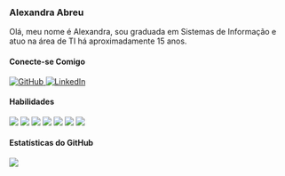 <h3>Alexandra Abreu</h3>
<p>Olá, meu nome é Alexandra, sou graduada em Sistemas de Informação e atuo na área de TI há aproximadamente 15 anos.</p>

<h4>Conecte-se Comigo</h4>
<a href="https://github.com/alebona">
  <img alt="GitHub" src="https://img.shields.io/badge/GitHub-000?style=for-the-badge&logo=github&logoColor=0E76A8">
</a>
<a href="https://www.linkedin.com/in/alexandrabona/">
  <img alt="LinkedIn" src="https://img.shields.io/badge/LinkedIn-000?style=for-the-badge&logo=linkedin&logoColor=0E76A8">
</a>

<h4>Habilidades</h4>
<div>
  <img src="https://img.shields.io/badge/HTML5-000?style=for-the-badge&logo=html5">
  <img src="https://img.shields.io/badge/CSS-000?style=for-the-badge&logo=CSS3">
  <img src="https://img.shields.io/badge/JAVASCRIPT-000?style=for-the-badge&logo=Javascript">
  <img src="https://img.shields.io/badge/PYTHON-000?style=for-the-badge&logo=python&logoColor=">
  <img src="https://img.shields.io/badge/PHP-000?style=for-the-badge&logo=php">
  <img src="https://img.shields.io/badge/SQL%20SERVER-000?style=for-the-badge&logo=SQLSERVER">
  <img src="https://img.shields.io/badge/POSTGRE%20SQL-000?style=for-the-badge&logo=POSTGRESQL">
</div>

<h4>Estatísticas do GitHub</h4>
<img src="https://github-readme-stats.vercel.app/api?username=alebona&theme=transparent&bg_color=000&border_color=000&show_icons=true&icon_color=30A3DC&title_color=E94D5F&text_color=FFFF00&hide_title=true&hide=stars">

